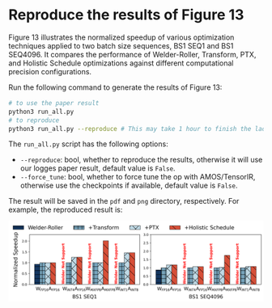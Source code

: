# Reproduce the results of Figure 13

Figure 13 illustrates the normalized speedup of various optimization techniques applied to two batch size sequences, BS1 SEQ1 and BS1 SEQ4096. It compares the performance of Welder-Roller, Transform, PTX, and Holistic Schedule optimizations against different computational precision configurations.

Run the following command to generate the results of Figure 13:

```bash
# to use the paper result
python3 run_all.py
# to reproduce
python3 run_all.py --reproduce # This may take 1 hour to finish the ladder tuning process, if you enable --force_tune, it may take 1 day to finish the tuning process.
```

The `run_all.py` script has the following options:

- `--reproduce`: bool, whether to reproduce the results, otherwise it will use our logges paper result, default value is `False`.
- `--force_tune`: bool, whether to force tune the op with AMOS/TensorIR, otherwise use the checkpoints if available, default value is `False`.

The result will be saved in the `pdf` and `png` directory, respectively. For example, the reproduced result is:

![Figure 13](./png/optimization_breakdown.png)
